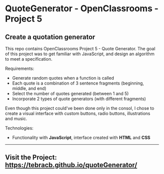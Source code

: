 # QuoteGenerator - OpenClassrooms - Project 5
## Create a quotation generator

This repo contains OpenClassrooms Project 5 - Quote Generator. The goal of this project was to get familiar with JavaScript, and design an algorithm to meet a specification.

Requirements: 
* Generate random quotes when a function is called
* Each quote is a combination of 3 sentence fragments (beginning, middle, and end)
* Select the number of quotes generated (between 1 and 5)
* Incorporate 2 types of quote generators (with different fragments)

Even though this project could've been done only in the consol, I chose to create a visual interface with custom buttons, radio buttons, illustrations and music.

Technologies:
* Functionality with **JavaScript**, interface created with **HTML** and **CSS**
---

## Visit the Project: https://tebracb.github.io/quoteGenerator/
